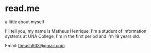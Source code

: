 # read.me
a little about myself

I'll tell you, my name is Matheus Henrique, I'm a student of information systems at UNA College, I'm in the first period and I'm 19 years old.

Email: theush933@gmail.com
